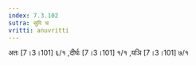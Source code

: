 ```yaml
---
index: 7.3.102
sutra: सुपि च
vritti: anuvritti
---
```


अतः [7।3।101] ६/१ ,दीर्घः [7।3।101] १/१ ,यञि [7।3।101] ७/१ 